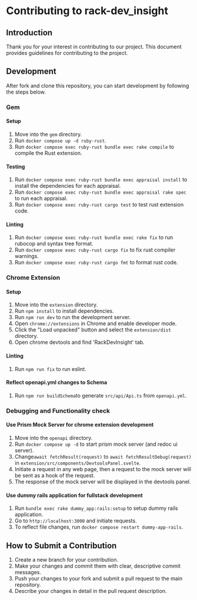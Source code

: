 # Contributing to rack-dev_insight

## Introduction

Thank you for your interest in contributing to our project.
This document provides guidelines for contributing to the project.

## Development

After fork and clone this repository, you can start development by following the steps below.

### Gem

#### Setup

1. Move into the `gem` directory.
2. Run `docker compose up -d ruby-rust`.
3. Run `docker compose exec ruby-rust bundle exec rake compile` to compile the Rust extension.

#### Testing

1. Run `docker compose exec ruby-rust bundle exec appraisal install` to install the dependencies for each appraisal.
2. Run `docker compose exec ruby-rust bundle exec appraisal rake spec` to run each appraisal.
3. Run `docker compose exec ruby-rust cargo test` to test rust extension code.

#### Linting

1. Run `docker compose exec ruby-rust bundle exec rake fix` to run rubocop and syntax tree format.
2. Run `docker compose exec ruby-rust cargo fix` to fix rust compiler warnings.
3. Run `docker compose exec ruby-rust cargo fmt` to format rust code.

### Chrome Extension

#### Setup

1. Move into the `extension` directory.
2. Run `npm install` to install dependencies.
3. Run `npm run dev` to run the development server.
4. Open `chrome://extensions` in Chrome and enable developer mode.
5. Click the "Load unpacked" button and select the `extension/dist` directory.
6. Open chrome devtools and find 'RackDevInsight' tab.

#### Linting

1. Run `npm run fix` to run eslint.

#### Reflect openapi.yml changes to Schema

1. Run `npm run buildSchema`to generate `src/api/Api.ts` from `openapi.yml`.

### Debugging and Functionality check

#### Use Prism Mock Server for chrome extension development

1. Move into the `openapi` directory.
2. Run `docker compose up -d` to start prism mock server (and redoc ui server).
3. Change`await fetchResult(request)` to `await fetchResultDebug(request)` in `extension/src/components/DevtoolsPanel.svelte`.
4. Initiate a request in any web page, then a request to the mock server will be sent as a hook of the request.
5. The response of the mock server will be displayed in the devtools panel.

#### Use dummy rails application for fullstack development

1. Run `bundle exec rake dummy_app:rails:setup` to setup dummy rails application.
2. Go to `http://localhost:3000` and initiate requests.
3. To reflect file changes, run `docker compose restart dummy-app-rails`.

## How to Submit a Contribution

1. Create a new branch for your contribution.
2. Make your changes and commit them with clear, descriptive commit messages.
3. Push your changes to your fork and submit a pull request to the main repository.
4. Describe your changes in detail in the pull request description.
